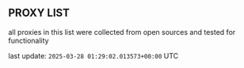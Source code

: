 ## PROXY LIST

all proxies in this list were collected from open sources and tested for functionality

last update: `2025-03-28 01:29:02.013573+00:00` UTC
